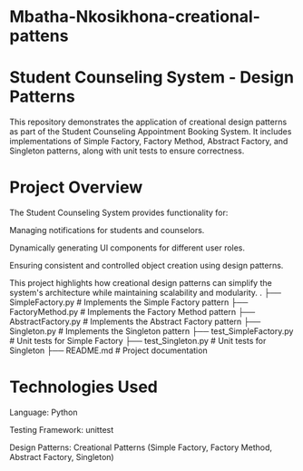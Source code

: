 # Mbatha-Nkosikhona-creational-pattens
# Student Counseling System - Design Patterns
This repository demonstrates the application of creational design patterns as part of the Student Counseling Appointment Booking System. It includes implementations of Simple Factory, Factory Method, Abstract Factory, and Singleton patterns, along with unit tests to ensure correctness.

# Project Overview
The Student Counseling System provides functionality for:

Managing notifications for students and counselors.

Dynamically generating UI components for different user roles.

Ensuring consistent and controlled object creation using design patterns.

This project highlights how creational design patterns can simplify the system's architecture while maintaining scalability and modularity.
.
├── SimpleFactory.py         # Implements the Simple Factory pattern
├── FactoryMethod.py         # Implements the Factory Method pattern
├── AbstractFactory.py       # Implements the Abstract Factory pattern
├── Singleton.py             # Implements the Singleton pattern
├── test_SimpleFactory.py    # Unit tests for Simple Factory
├── test_Singleton.py        # Unit tests for Singleton
├── README.md                # Project documentation

# Technologies Used
Language: Python

Testing Framework: unittest

Design Patterns: Creational Patterns (Simple Factory, Factory Method, Abstract Factory, Singleton)

